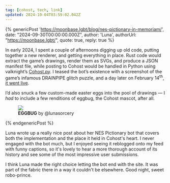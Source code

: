 ```yaml
---
tag: [cohost, tech, link]
updated: 2024-10-04T03:59:02.042Z
---
```


{% genericPost 'https://moonbase.lgbt/blog/nes-pictionary-in-memoriam/',
    date: "2024-09-30T00:00:00.000Z",
    author: 'Luna',
    authorUrl: "https://moonbase.lgbt/",
    quote: true,
    reply: true %}
  <p>In early 2024, I spent a couple of afternoons digging up old code, putting together a new renderer, and getting everything in place. Rust code would extract the game’s drawings, render them as SVGs, and produce a JSON manifest file, while posting to Cohost would be handled in Python using valknight’s <a href="https://github.com/valknight/Cohost.py" target="_blank">Cohost.py</a>. I teased the bot’s existence with a screenshot of the game’s infamous DRAINPIPE glitch puzzle, and a day later on February 14<sup>th</sup>, <a href="https://cohost.org/lunasorcery/post/4473845-span-style-font-si" target="_blank">it went live</a>.</p>
  <p>I’d also snuck a few custom-made easter eggs into the pool of drawings — I <em>had</em> to include a few renditions of eggbug, the Cohost mascot, after all.</p>
  <figure style="width:288px">
  <img src="https://tiredand.gay/nes-pictionary-gallery/data/E0000001-EGGBUG.svg">
  <figcaption><strong>EGGBUG</strong> by @lunasorcery</figcaption>
</figure>
{% endgenericPost %}

Luna wrote up a really nice post about her NES Pictionary bot that covers both
the implementation and the place it held in Cohost's heart. I never engaged with
the bot much, but I enjoyed seeing it reblogged onto my feed with funny
captions, so it's lovely to hear a more thorough account of its history and see
some of the most impressive user submissions.

I think Luna made the right choice letting the bot end with the site. It was
part of the fabric there in a way it couldn't be elsewhere. Good night, sweet
robo-prince.
